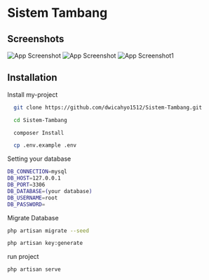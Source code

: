 # Sistem Tambang
## Screenshots

![App Screenshot](https://github.com/dwicahyo1512/Sistem-Tambang/tree/main/dokumen/Cover.png)
![App Screenshot](https://github.com/dwicahyo1512/learn-slicing-svelte/blob/main/public/Cover1.png)
![App Screenshot1](https://github.com/dwicahyo1512/Sistem-Tambang/tree/main/dokumen/Cover-1.png)


## Installation

Install my-project

```bash
  git clone https://github.com/dwicahyo1512/Sistem-Tambang.git

  cd Sistem-Tambang

  composer Install

  cp .env.example .env
```

Setting your database
    
 ```bash
DB_CONNECTION=mysql
DB_HOST=127.0.0.1
DB_PORT=3306
DB_DATABASE=(your database)
DB_USERNAME=root
DB_PASSWORD=
```

Migrate Database

```bash
php artisan migrate --seed
```

```bash
php artisan key:generate
```

run project
```bash
php artisan serve
```

